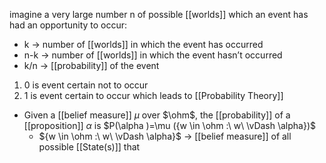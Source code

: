 imagine a very large number n of possible [[worlds]] which an event has had an opportunity to occur:
- k → number of [[worlds]] in which the event has occurred
- n-k → number of [[worlds]] in which the event hasn’t occurred
- k/n → [[probability]] of the event

1. 0 is event certain not to occur
2. 1 is event certain to occur
which leads to [[Probability Theory]]

- Given a [[belief measure]] $\mu$ over $\ohm$, the [[probability]] of a [[proposition]] $\alpha$ is $P(\alpha )=\mu ({w \in \ohm :\ w\ \vDash \alpha})$ 
	- ${w \in \ohm :\ w\ \vDash \alpha}$ $\rightarrow$ [[belief measure]] of all possible [[State(s)]] that 
